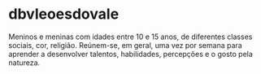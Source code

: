 # dbvleoesdovale
Meninos e meninas com idades entre 10 e 15 anos, de diferentes classes sociais, cor, religião. Reúnem-se, em geral, uma vez por semana para aprender a desenvolver talentos, habilidades, percepções e o gosto pela natureza.
